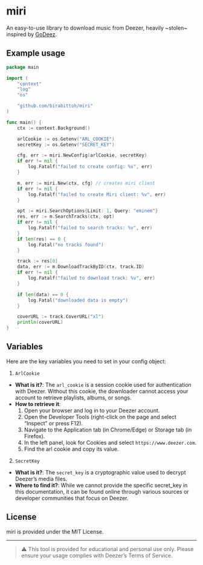 # miri

An easy-to-use library to download music from Deezer, heavily ~stolen~ inspired by [GoDeez](https://github.com/mathismqn/godeez).

## Example usage

```go
package main

import (
	"context"
	"log"
	"os"

	"github.com/birabittoh/miri"
)

func main() {
	ctx := context.Background()

	arlCookie := os.Getenv("ARL_COOKIE")
	secretKey := os.Getenv("SECRET_KEY")

	cfg, err := miri.NewConfig(arlCookie, secretKey)
	if err != nil {
		log.Fatalf("failed to create config: %v", err)
	}

	m, err := miri.New(ctx, cfg) // creates miri client
	if err != nil {
		log.Fatalf("failed to create Miri client: %v", err)
	}

	opt := miri.SearchOptions{Limit: 1, Query: "eminem"}
	res, err := m.SearchTracks(ctx, opt)
	if err != nil {
		log.Fatalf("failed to search tracks: %v", err)
	}
	if len(res) == 0 {
		log.Fatal("no tracks found")
	}

	track := res[0]
	data, err := m.DownloadTrackByID(ctx, track.ID)
	if err != nil {
		log.Fatalf("failed to download track: %v", err)
	}

	if len(data) == 0 {
		log.Fatal("downloaded data is empty")
	}

	coverURL := track.CoverURL("xl")
	println(coverURL)
}
```

## Variables

Here are the key variables you need to set in your config object:

1. `ArlCookie`
* **What is it?**: The `arl_cookie` is a session cookie used for authentication with Deezer. Without this cookie, the downloader cannot access your account to retrieve playlists, albums, or songs.
* **How to retrieve it**:
	1.	Open your browser and log in to your Deezer account.
	2.	Open the Developer Tools (right-click on the page and select “Inspect” or press F12).
	3.	Navigate to the Application tab (in Chrome/Edge) or Storage tab (in Firefox).
	4.	In the left panel, look for Cookies and select `https://www.deezer.com`.
	5.	Find the arl cookie and copy its value.

2. `SecretKey`
* **What is it?**: The `secret_key` is a cryptographic value used to decrypt Deezer’s media files.
* **Where to find it?**: While we cannot provide the specific secret_key in this documentation, it can be found online through various sources or developer communities that focus on Deezer.

## License

miri is provided under the MIT License.

---

> ⚠️ This tool is provided for educational and personal use only. Please ensure your usage complies with Deezer’s Terms of Service.
